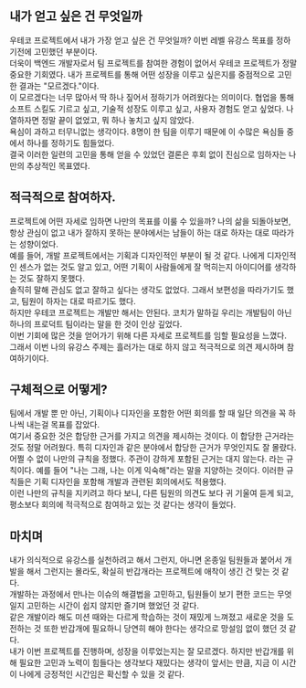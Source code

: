 내가 얻고 싶은 건 무엇일까
---
우테코 프로젝트에서 내가 가장 얻고 싶은 건 무엇일까? 이번 레벨 유강스 목표를 정하기전에 고민했던 부분이다.  
더욱이 백엔드 개발자로서 팀 프로젝트를 참여한 경험이 없어서 우테코 프로젝트가 정말 중요한 기회였다.
내가 프로젝트를 통해 어떤 성장을 이루고 싶은지를 중점적으로 고민한 결과는 "모르겠다."이다.   
이 모르겠다는 너무 많아서 딱 하나 짚어서 정하기가 어려웠다는 의미이다.
협업을 통해 소프트 스킬도 기르고 싶고, 기술적 성장도 이루고 싶고, 사용자 경험도 얻고 싶었다. 나열하자면 정말 끝이 없었고, 뭐 하나 놓치고 싶지 않았다.  
욕심이 과하고 터무니없는 생각이다. 8명이 한 팀을 이루기 때문에 이 수많은 욕심들 중에서 하나를 정하기도 힘들었다.  
결국 이러한 일련의 고민을 통해 얻을 수 있었던 결론은 후회 없이 진심으로 임하자는 나만의 추상적인 목표였다.  


적극적으로 참여하자.
---
프로젝트에 어떤 자세로 임하면 나만의 목표를 이룰 수 있을까? 나의 삶을 되돌아보면, 항상 관심이 없고 내가 잘하지 못하는 분야에서는 남들이 하는 대로 하자는 대로 따라가는 성향이었다.  
예를 들어, 개발 프로젝트에서는 기획과 디자인적인 부분이 될 것 같다. 나에게 디자인적인 센스가 없는 것도 알고 있고, 어떤 기획이 사람들에게 잘 먹히는지 아이디어를 생각하는 것도 잘하지 못했다.  
솔직히 말해 관심도 없고 잘하고 싶다는 생각도 없었다. 그래서 보편성을 따라가기도 했고, 팀원이 하자는 대로 따르기도 했다.  
하지만 우테코 프로젝트는 개발만 해서는 안된다. 코치가 말하길 우리는 개발팀이 아닌 하나의 프로덕트 팀이라는 말을 한 것이 인상 깊었다.  
이번 기회에 많은 것을 얻어가기 위해 다른 자세로 프로젝트를 임할 필요성을 느꼈다.  
그래서 이번 나의 유강스 주제는 흘러가는 대로 하지 않고 적극적으로 의견 제시하며 참여하기이다. 

구체적으로 어떻게?
---
팀에서 개발 뿐 만 아닌, 기획이나 디자인을 포함한 어떤 회의를 할 때 일단 의견을 꼭 하나씩 내는걸 목표를 잡았다.  
여기서 중요한 것은 합당한 근거를 가지고 의견을 제시하는 것이다. 이 합당한 근거라는 것도 정말 어려웠다. 특히 디자인과 같은 분야에서 합당한 근거가 무엇인지도 잘 몰랐다.  
어쩔 수 없이 나만의 규칙을 정했다. 주관이 강하게 포함된 근거는 대지 않는다. 라는 규칙이다. 예를 들어 "나는 그래, 나는 이게 익숙해"라는 말을 지양하는 것이다. 
이러한 규칙들은 기획 디자인을 포함해 개발과 관련된 회의에서도 적용했다.  
이런 나만의 규칙을 지키려고 하다 보니, 다른 팀원의 의견도 보다 귀 기울여 듣게 되고, 평소보다 회의에 적극적으로 참여하고 있는 것 같다는 생각이 들었다.  

마치며
---
내가 의식적으로 유강스를 실천하려고 해서 그런지, 아니면 온종일 팀원들과 붙어서 개발을 해서 그런지는 몰라도, 확실히 반갑개라는 프로젝트에 애착이 생긴 건 맞는 것 같다.  
개발하는 과정에서 만나는 이슈의 해결법을 고민하고, 팀원들이 보기 편한 코드는 무엇일지 고민하는 시간이 쉽지 않지만 즐기며 했었던 것 같다.  
같은 개발이라 해도 미션 때와는 다르게 학습하는 것이 재밌게 느껴졌고 새로운 것을 도전하는 것 또한 반갑개에 필요하니 당연히 해야 한다는 생각으로 망설임 없이 했던 것 같다.  
내가 이번 프로젝트를 진행하며, 성장을 이루었는지는 잘 모르겠다. 하지만 반갑개를 위해 필요한 고민과 노력이 힘들다는 생각보다 재밌다는 생각이 앞서는 만큼, 지금 이 시간이 나에게 긍정적인 시간임은 확신할 수 있을 것 같다.


